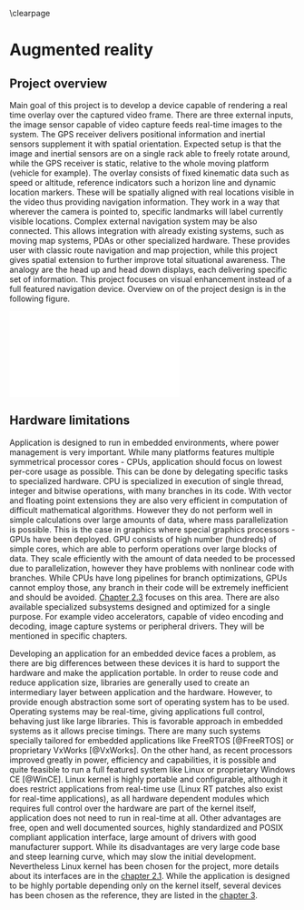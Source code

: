 \clearpage

# Augmented reality

## Project overview

Main goal of this project is to develop a device capable of rendering a real time overlay over the captured video frame.
There are three external inputs, the image sensor capable of video capture feeds real-time images to the system.
The GPS receiver delivers positional information and inertial sensors supplement it with spatial orientation.
Expected setup is that the image and inertial sensors are on a single rack able to freely rotate around,
while the GPS receiver is static, relative to the whole moving platform (vehicle for example).
The overlay consists of fixed kinematic data such as speed or altitude, reference indicators such a horizon line and dynamic location markers.
These will be spatially aligned with real locations visible in the video thus providing navigation information.
They work in a way that wherever the camera is pointed to, specific landmarks will label currently visible locations.
Complex external navigation system may be also connected. This allows integration with already existing systems,
such as moving map systems, PDAs or other specialized hardware.
These provides user with classic route navigation and map projection, while this project gives spatial extension to further improve total situational awareness.
The analogy are the head up and head down displays, each delivering specific set of information.
This project focuses on visual enhancement instead of a full featured navigation device.
Overview on of the project design is in the following figure.

![Project overview](images/overview.pdf)

## Hardware limitations

Application is designed to run in embedded environments, where power management is very important.
While many platforms features multiple symmetrical processor cores - CPUs,
application should focus on lowest per-core usage as possible.
This can be done by delegating specific tasks to specialized hardware.
CPU is specialized in execution of single thread, integer and bitwise operations, with many branches in its code.
With vector and floating point extensions they are also very efficient in computation of difficult mathematical algorithms.
However they do not perform well in simple calculations over large amounts of data, where mass parallelization is possible.
This is the case in graphics where special graphics processors - GPUs have been deployed.
GPU consists of high number (hundreds) of simple cores, which are able to perform operations over large blocks of data.
They scale efficiently with the amount of data needed to be processed due to parallelization,
however they have problems with nonlinear code with branches.
While CPUs have long pipelines for branch optimizations, GPUs cannot employ those,
any branch in their code will be extremely inefficient and should be avoided.
[Chapter 2.3](#graphics-subsystem) focuses on this area.
There are also available specialized subsystems designed and optimized for a single purpose.
For example video accelerators, capable of video encoding and decoding, image capture systems or peripheral drivers.
They will be mentioned in specific chapters.

Developing an application for an embedded device faces a problem, as there are big differences
between these devices it is hard to support the hardware and make the application portable.
In order to reuse code and reduce application size, libraries are generally used to create an intermediary layer
between application and the hardware. However, to provide enough abstraction some sort of operating system has to be used.
Operating systems may be real-time, giving applications full control, behaving just like large libraries.
This is favorable approach in embedded systems as it allows precise timings.
There are many such systems specially tailored for embedded applications like
FreeRTOS [@FreeRTOS] or proprietary VxWorks [@VxWorks]. On the other hand, as recent processors improved greatly in power,
efficiency and capabilities, it is possible and quite feasible to run a full featured system like Linux or proprietary Windows CE [@WinCE].
Linux kernel is highly portable and configurable, although it does restrict applications from real-time use (Linux RT patches also exist for real-time applications),
as all hardware dependent modules which requires full control over the hardware are part of the kernel itself, application does not need to run in real-time at all.
Other advantages are free, open and well documented sources, highly standardized and POSIX compliant application interface, large amount of drivers with good manufacturer support.
While its disadvantages are very large code base and steep learning curve, which may slow the initial development.
Nevertheless Linux kernel has been chosen for the project, more details about its interfaces are in the [chapter 2.1](#linux-kernel).
While the application is designed to be highly portable depending only on the kernel itself,
several devices has been chosen as the reference, they are listed in the [chapter 3](#hardware).

